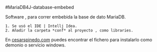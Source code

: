 #MariaDB4J-database-embebed

Software , para correr embebida la base de dato MariaDB.

	1. Se usó el IDE | Intellj Idea.
    2. Añadir la carpeta *conf* al proyecto , como libraries.

En [cesarspinedo.com](https://cesarspinedo.com/demonios) puedes encontrar el fichero para instalarlo
como demonio o servicio windows.


